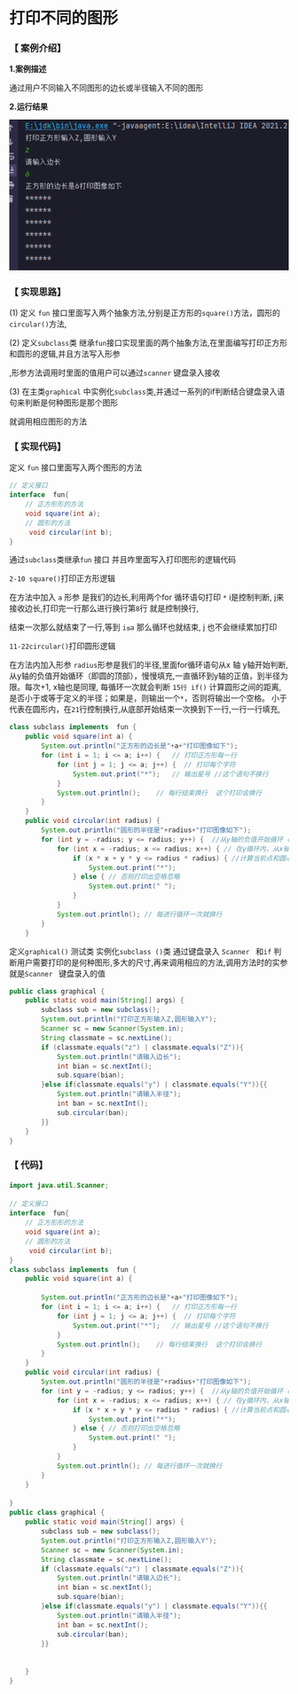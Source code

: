 # 打印不同的图形

### 【 案例介绍】

**1.案例描述**

通过用户不同输入不同图形的边长或半径输入不同的图形

**2.运行结果**

![](image/image_RnzgbK1ko-.png)

### 【 实现思路】

(1) 定义 `fun` 接口里面写入两个抽象方法,分别是正方形的`square()`方法，圆形的`circular()`方法,

(2) 定义`subclass`类 继承`fun`接口实现里面的两个抽象方法,在里面编写打印正方形和圆形的逻辑,并且方法写入形参

,形参方法调用时里面的值用户可以通过`scanner` 键盘录入接收

(3) 在主类`graphical` 中实例化`subclass`类,并通过一系列的if判断结合键盘录入语句来判断是何种图形是那个图形

就调用相应图形的方法

### 【 实现代码】

定义 `fun` 接口里面写入两个图形的方法&#x20;

```java
// 定义接口
interface  fun{
    // 正方形形的方法
    void square(int a);
    // 圆形的方法
     void circular(int b);
}
```

通过`subclass`类继承`fun` 接口 并且咋里面写入打印图形的逻辑代码

`2-10 square()`打印正方形逻辑&#x20;

在方法中加入 `a` 形参 是我们的边长,利用两个for 循环语句打印 `*` i是控制判断, j来接收边长,打印完一行那么进行换行第`8`行 就是控制换行,

结束一次那么就结束了一行,等到 `i≤a` 那么循环也就结束, j 也不会继续累加打印

`11-22circular()`打印圆形逻辑&#x20;

在方法内加入形参 `radius`形参是我们的半径,里面for循环语句从x 轴 y轴开始判断, 从y轴的负值开始循环（即圆的顶部），慢慢填充,一直循环到y轴的正值，到半径为限。每次+1, x轴也是同理, 每循环一次就会判断 `15行 if()` 计算圆形之间的距离,是否小于或等于定义的半径；如果是，则输出一个`*`，否则将输出一个空格。 小于代表在圆形内，在`21`行控制换行,从底部开始结束一次换到下一行,一行一行填充,

&#x20;

```java
class subclass implements  fun {
    public void square(int a) {
        System.out.println("正方形的边长是"+a+"打印图像如下");
        for (int i = 1; i <= a; i++) {   // 打印正方形每一行
            for (int j = 1; j <= a; j++) {  // 打印每个字符
                System.out.print("*");   // 输出星号 //这个语句不换行
            }
            System.out.println();    // 每行结束换行  这个打印会换行
        }
    }
    public void circular(int radius) {
        System.out.println("圆形的半径是"+radius+"打印图像如下");
        for (int y = -radius; y <= radius; y++) {  //从y轴的负值开始循环（即圆的顶部），一直循环到y轴的正值，到半径为限。每次+1
            for (int x = -radius; x <= radius; x++) { // 在y循环内，从x轴的负值开始循环，同样一直循环到x轴的正值，到径为限 每次加1
                if (x * x + y * y <= radius * radius) { //计算当前点和圆心之间的直接距离是否小于或等于定义的半径；如果是，则输出一个星号，否则将输出一个空格。 小于代表在圆形内
                    System.out.print("*");
                } else { // 否则打印出空格忽略
                    System.out.print(" ");
                }
            }
            System.out.println(); // 每进行循环一次就换行
        }
    }
```

定义`graphical()` 测试类 实例化`subclass ()`类  通过键盘录入 `Scanner ` 和`if` 判断用户需要打印的是何种图形,多大的尺寸,再来调用相应的方法,调用方法时的实参就是`Scanner ` 键盘录入的值

```java
public class graphical {
    public static void main(String[] args) {
        subclass sub = new subclass();
        System.out.println("打印正方形输入Z,圆形输入Y");
        Scanner sc = new Scanner(System.in);
        String classmate = sc.nextLine();
        if (classmate.equals("z") | classmate.equals("Z")){
            System.out.println("请输入边长");
            int bian = sc.nextInt();
            sub.square(bian);
        }else if(classmate.equals("y") | classmate.equals("Y")){{
            System.out.println("请输入半径");
            int ban = sc.nextInt();
            sub.circular(ban);
        }}
    }
}
```

### 【 代码】

```java
import java.util.Scanner;

// 定义接口
interface  fun{
    // 正方形形的方法
    void square(int a);
    // 圆形的方法
     void circular(int b);
}
class subclass implements  fun {
    public void square(int a) {

        System.out.println("正方形的边长是"+a+"打印图像如下");
        for (int i = 1; i <= a; i++) {   // 打印正方形每一行
            for (int j = 1; j <= a; j++) {  // 打印每个字符
                System.out.print("*");   // 输出星号 //这个语句不换行
            }
            System.out.println();    // 每行结束换行  这个打印会换行
        }
    }
    public void circular(int radius) {
        System.out.println("圆形的半径是"+radius+"打印图像如下");
        for (int y = -radius; y <= radius; y++) {  //从y轴的负值开始循环（即圆的顶部），一直循环到y轴的正值，到半径为限。每次+1
            for (int x = -radius; x <= radius; x++) { // 在y循环内，从x轴的负值开始循环，同样一直循环到x轴的正值，到径为限 每次加1
                if (x * x + y * y <= radius * radius) { //计算当前点和圆心之间的直接距离是否小于或等于定义的半径；如果是，则输出一个星号，否则将输出一个空格。 小于代表在圆形内
                    System.out.print("*");
                } else { // 否则打印出空格忽略
                    System.out.print(" ");
                }
            }
            System.out.println(); // 每进行循环一次就换行
        }
    }

}
public class graphical {
    public static void main(String[] args) {
        subclass sub = new subclass();
        System.out.println("打印正方形输入Z,圆形输入Y");
        Scanner sc = new Scanner(System.in);
        String classmate = sc.nextLine();
        if (classmate.equals("z") | classmate.equals("Z")){
            System.out.println("请输入边长");
            int bian = sc.nextInt();
            sub.square(bian);
        }else if(classmate.equals("y") | classmate.equals("Y")){{
            System.out.println("请输入半径");
            int ban = sc.nextInt();
            sub.circular(ban);
        }}


    }
}


```
